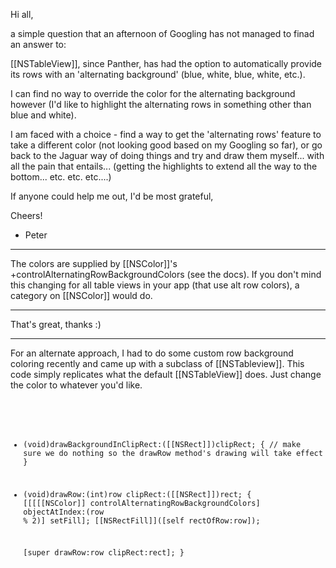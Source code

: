 

Hi all,

a simple question that an afternoon of Googling has not managed to finad an answer to:

[[NSTableView]], since Panther, has had the option to automatically provide its rows with an 'alternating background' (blue, white, blue, white, etc.).

I can find no way to override the color for the alternating background however (I'd like to highlight the alternating rows in something other than blue and white). 

I am faced with a choice - find a way to get the 'alternating rows' feature to take a different color (not looking good based on my Googling so far), or go back to the Jaguar way of doing things and try and draw them myself... with all the pain that entails... (getting the highlights to extend all the way to the bottom... etc. etc. etc....)

If anyone could help me out, I'd be most grateful,

Cheers!

- Peter

----

The colors are supplied by [[NSColor]]'s +controlAlternatingRowBackgroundColors (see the docs). If you don't mind this changing for all table views in your app (that use alt row colors), a category on [[NSColor]] would do.

----

That's great, thanks :)

----

For an alternate approach, I had to do some custom row background coloring recently and came up with a subclass of [[NSTableview]].  This code simply replicates what the default [[NSTableView]] does.  Just change the color to whatever you'd like.

<code>

- (void)drawBackgroundInClipRect:([[NSRect]])clipRect;
{
	// make sure we do nothing so the drawRow method's drawing will take effect
}

- (void)drawRow:(int)row clipRect:([[NSRect]])rect;
{
	[[[[[NSColor]] controlAlternatingRowBackgroundColors] objectAtIndex:(row % 2)] setFill];
	[[NSRectFill]]([self rectOfRow:row]);
	
	[super drawRow:row clipRect:rect];
}

</code>